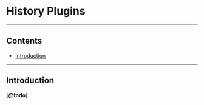 History Plugins
===============



--------
Contents
--------

- [Introduction](#introduction)



------------
Introduction
------------

[__@todo__]
